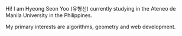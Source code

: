 Hi! I am Hyeong Seon Yoo (유형선) currently studying in the Ateneo de Manila University in the Philippines.

My primary interests are algorithms, geometry and web development.

<!---
hexagonforce/hexagonforce is a ✨ special ✨ repository because its `README.md` (this file) appears on your GitHub profile.
You can click the Preview link to take a look at your changes.
--->
